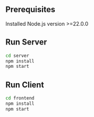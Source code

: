 ## Prerequisites

Installed Node.js version >=22.0.0

## Run Server

```bash
cd server
npm install
npm start
```

## Run Client

```bash
cd frontend
npm install
npm start
```